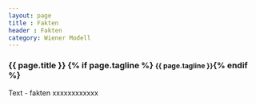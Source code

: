 ```yaml
---
layout: page
title : Fakten
header : Fakten
category: Wiener Modell
---
```


<div class="page-header">
  <h3>{{ page.title }} {% if page.tagline %} <small>{{ page.tagline }}</small>{% endif %}</h3>
</div>

Text - fakten xxxxxxxxxxxx
